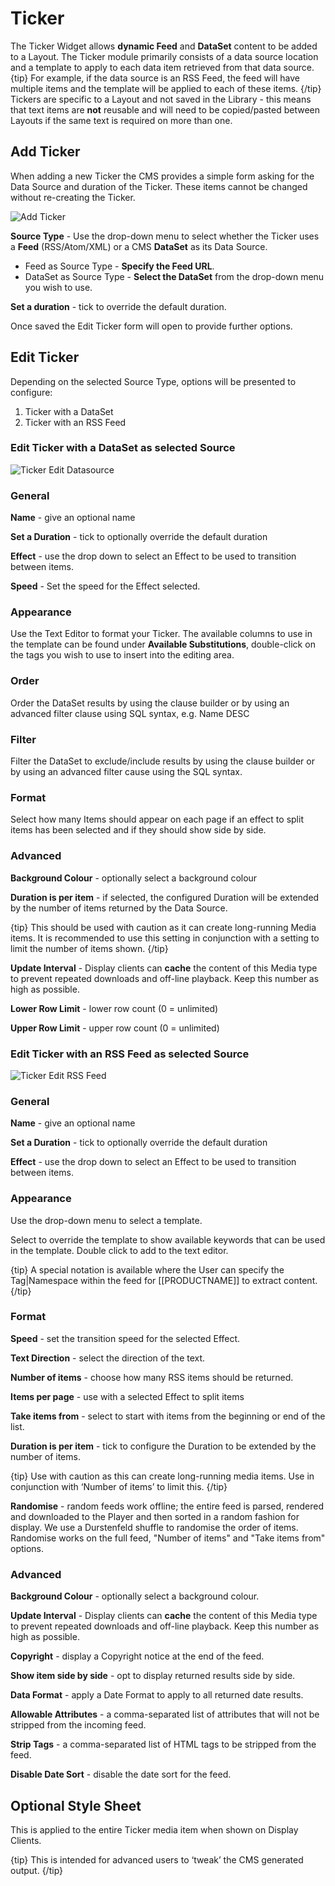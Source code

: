 <!--toc=widgets-->
# Ticker

The Ticker Widget allows **dynamic Feed** and **DataSet** content to be added to a Layout. The Ticker module primarily consists of a data source location and a template to apply to each data item retrieved from that data source.
{tip}
For example, if the data source is an RSS Feed, the feed will have multiple items and the template will be applied to each of these items.
{/tip}
Tickers are specific to a Layout and not saved in the Library - this means that text items are **not** reusable and will need to be copied/pasted between Layouts if the same text is required on more than one.

## Add Ticker

When adding a new Ticker the CMS provides a simple form asking for the Data Source and duration of the Ticker. These items cannot be changed without re-creating the Ticker.

![Add Ticker](img/media_ticker_add.png)

**Source Type** - Use the drop-down menu to select whether the Ticker uses a **Feed** (RSS/Atom/XML) or a CMS **DataSet** as its Data Source.

- Feed as Source Type - **Specify the Feed URL**.
- DataSet as Source Type - **Select the DataSet** from the drop-down menu you wish to use. 

**Set a duration** - tick to override the default duration.

Once saved the Edit Ticker form will open to provide further options.

## Edit Ticker

Depending on the selected Source Type, options will be presented to configure:

1. Ticker with a DataSet
2. Ticker with an RSS Feed

### Edit Ticker with a DataSet as selected Source

![Ticker Edit Datasource](img/media_ticker_edit_datasource.png)

### General

**Name** - give an optional name

**Set a Duration** - tick to optionally override the default duration

**Effect** - use the drop down to select an Effect to be used to transition between items.

**Speed** - Set the speed for the Effect selected.

### Appearance

Use the Text Editor to format your Ticker. The available columns to use in the template can be found under **Available Substitutions**, double-click on the tags you wish to use to insert into the editing area. 

### Order 

Order the DataSet results by using the clause builder or by using an advanced filter clause using SQL syntax, e.g. Name DESC

### Filter

Filter the DataSet to exclude/include results by using the clause builder or by using an advanced filter cause using the SQL syntax.

### Format

Select how many Items should appear on each page if an effect to split items has been selected and if they should show side by side.

### Advanced

**Background Colour** - optionally select a background colour

**Duration is per item** - if selected, the configured Duration will be extended by the number of items returned by the Data Source.

{tip}
This should be used with caution as it can create long-running Media items. It is recommended to use this setting in conjunction with a setting to limit the number of items shown.
{/tip}

**Update Interval** - Display clients can **cache** the content of this Media type to prevent repeated downloads and off-line playback. Keep this number as high as possible.

**Lower Row Limit** - lower row count (0 = unlimited)

**Upper Row Limit** - upper row count (0 = unlimited)



### Edit Ticker with an RSS Feed as selected Source

![Ticker Edit RSS Feed](img/media_ticker_edit_rss.png)

### General

**Name** - give an optional name

**Set a Duration** - tick to optionally override the default duration

**Effect** - use the drop down to select an Effect to be used to transition between items.

### Appearance

Use the drop-down menu to select a template.

Select to override the template to show available keywords that can be used in the template. Double click to add to the text editor. 

{tip}
A special notation is available where the User can specify the Tag|Namespace within the feed for [[PRODUCTNAME]] to extract content.
{/tip}

### Format

**Speed** - set the transition speed for the selected Effect.

**Text Direction** - select the direction of the text.

**Number of items** - choose how many RSS items should be returned.

**Items per page** - use with a selected Effect to split items

**Take items from** - select to start with items from the beginning or end of the list.

**Duration is per item** - tick to configure the Duration to be extended by the number of items. 

{tip}
Use with caution as this can create long-running media items. Use in conjunction with ‘Number of items’ to limit this.
{/tip}

**Randomise** - random feeds work offline; the entire feed is parsed, rendered and downloaded to the Player and then sorted in a random fashion for display. We use a Durstenfeld shuffle to randomise the order of items. Randomise works on the full feed, "Number of items" and "Take items from" options.

### Advanced

**Background Colour** - optionally select a background colour.

**Update Interval** - Display clients can **cache** the content of this Media type to prevent repeated downloads and off-line playback. Keep this number as high as possible.

**Copyright** - display a Copyright notice at the end of the feed.

**Show item side by side** - opt to display returned results side by side.

**Data Format** - apply a Date Format to apply to all returned date results. 

**Allowable Attributes** - a comma-separated list of attributes that will not be stripped from the incoming feed.

**Strip Tags** - a comma-separated list of HTML tags to be stripped from the feed.

**Disable Date Sort** - disable the date sort for the feed.

## Optional Style Sheet

This is applied to the entire Ticker media item when shown on Display Clients.

{tip}
This is intended for advanced users to ‘tweak’ the CMS generated output.
{/tip}
